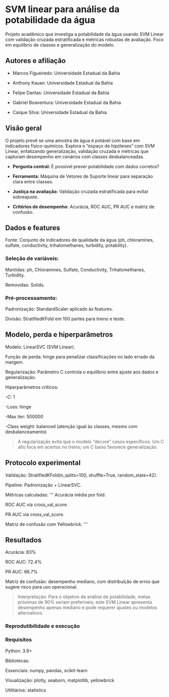 # SVM linear para análise da potabilidade da água
Projeto acadêmico que investiga a potabilidade da água usando SVM Linear com validação cruzada estratificada e métricas robustas de avaliação. Foco em equilíbrio de classes e generalização do modelo.

## Autores e afiliação
- Marcos Figueiredo: Universidade Estadual da Bahia

+ Anthony Kauan: Universidade Estadual da Bahia

+ Felipe Dantas: Universidade Estadual da Bahia

+ Gabriel Boaventura: Universidade Estadual da Bahia

+ Caique Silva: Universidade Estadual da Bahia

## Visão geral
O projeto prevê se uma amostra de água é potável com base em indicadores físico-químicos. Explora o “espaço de hipóteses” com SVM Linear, enfatizando generalização, validação cruzada e métricas que capturam desempenho em cenários com classes desbalanceadas.

- **Pergunta central:** É possível prever potabilidade com dados corretos?

- **Ferramenta:** Máquina de Vetores de Suporte linear para separação clara entre classes.

- **Justiça na avaliação:** Validação cruzada estratificada para evitar sobreajuste.

- **Critérios de desempenho:** Acurácia, ROC AUC, PR AUC e matriz de confusão.

## Dados e features
Fonte: Conjunto de indicadores de qualidade da água (ph, chloramines, sulfate, conductivity, trihalomethanes, turbidity, potability).

### Seleção de variáveis:

Mantidas: ph, Chloramines, Sulfate, Conductivity, Trihalomethanes, Turbidity.

Removidas: Solids.

### Pré-processamento:

Padronização: StandardScaler aplicado às features.

Divisão: StratifiedKFold em 100 partes para treino e teste.

## Modelo, perda e hiperparâmetros
Modelo: LinearSVC (SVM Linear).

Função de perda: hinge para penalizar classificações no lado errado da margem.

Regularização: Parâmetro C controla o equilíbrio entre ajuste aos dados e generalização.

Hiperparâmetros críticos:

-C: 1

-Loss: hinge

-Max iter: 500000

-Class weight: balanced (atenção igual às classes, mesmo com desbalanceamento)

> A regularização evita que o modelo “decore” casos específicos. Um C alto foca em acertos no treino; um C baixo favorece generalização.

## Protocolo experimental
Validação: StratifiedKFold(n_splits=100, shuffle=True, random_state=42).

Pipeline: Padronização + LinearSVC.

Métricas calculadas:
'''
Acurácia média por fold.

ROC AUC via cross_val_score.

PR AUC via cross_val_score.

Matriz de confusão com Yellowbrick.
'''
## Resultados
Acurácia: 83%

ROC AUC: 72.4%

PR AUC: 66.7%

Matriz de confusão: desempenho mediano, com distribuição de erros que sugere risco para uso operacional.

> Interpretação: Para o objetivo de análise de potabilidade, metas próximas de 90% seriam preferíveis; este SVM Linear apresenta desempenho apenas mediano e pode requerer ajustes ou modelos alternativos.

### Reprodutibilidade e execução
### Requisitos
Python: 3.9+

Bibliotecas:

Essenciais: numpy, pandas, scikit-learn

Visualização: plotly, seaborn, matplotlib, yellowbrick

Utilitários: statistics
